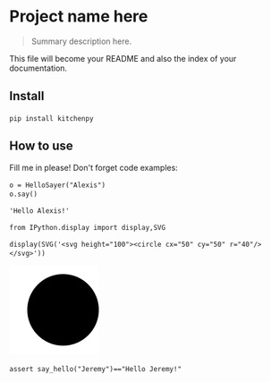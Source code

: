 # Project name here
> Summary description here.


This file will become your README and also the index of your documentation.

## Install

`pip install kitchenpy`

## How to use

Fill me in please! Don't forget code examples:

```
o = HelloSayer("Alexis")
o.say()
```




    'Hello Alexis!'



```
from IPython.display import display,SVG
```

```
display(SVG('<svg height="100"><circle cx="50" cy="50" r="40"/></svg>'))
```


    
![svg](docs/images/output_7_0.svg)
    


```
assert say_hello("Jeremy")=="Hello Jeremy!"
```
